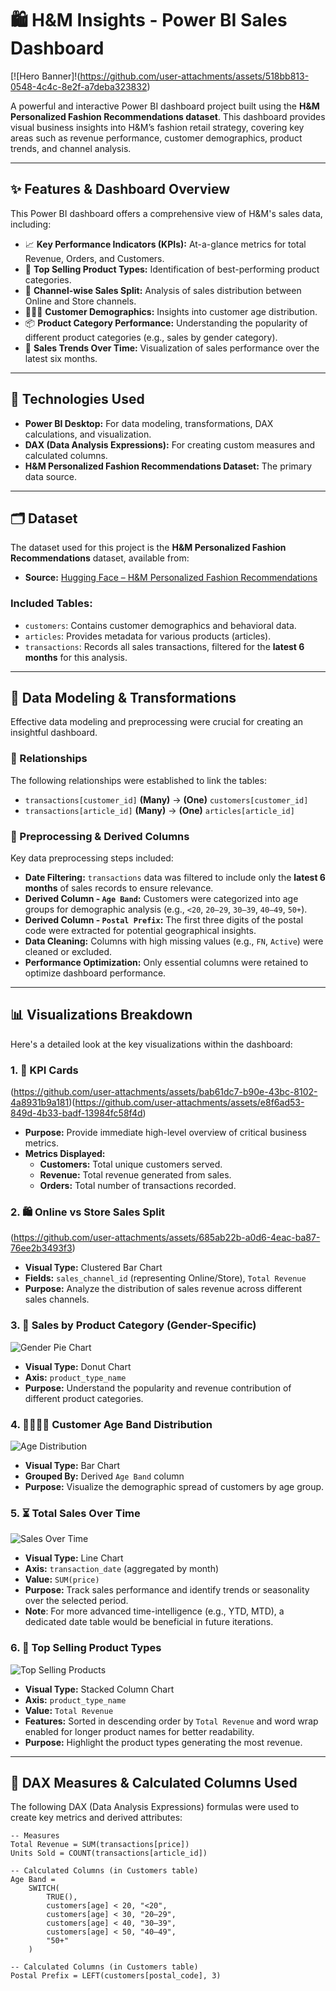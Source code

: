 # 🛍️ H&M Insights - Power BI Sales Dashboard

[![Hero Banner]!(https://github.com/user-attachments/assets/518bb813-0548-4c4c-8e2f-a7deba323832)


A powerful and interactive Power BI dashboard project built using the **H&M Personalized Fashion Recommendations dataset**. This dashboard provides visual business insights into H&M’s fashion retail strategy, covering key areas such as revenue performance, customer demographics, product trends, and channel analysis.

---

## ✨ Features & Dashboard Overview

This Power BI dashboard offers a comprehensive view of H&M's sales data, including:

* 📈 **Key Performance Indicators (KPIs):** At-a-glance metrics for total Revenue, Orders, and Customers.
* 👕 **Top Selling Product Types:** Identification of best-performing product categories.
* 🛒 **Channel-wise Sales Split:** Analysis of sales distribution between Online and Store channels.
* 🧑‍🤝‍🧑 **Customer Demographics:** Insights into customer age distribution.
* 📦 **Product Category Performance:** Understanding the popularity of different product categories (e.g., sales by gender category).
* 📆 **Sales Trends Over Time:** Visualization of sales performance over the latest six months.

---

## 🚀 Technologies Used

* **Power BI Desktop:** For data modeling, transformations, DAX calculations, and visualization.
* **DAX (Data Analysis Expressions):** For creating custom measures and calculated columns.
* **H&M Personalized Fashion Recommendations Dataset:** The primary data source.

---

## 🗂️ Dataset

The dataset used for this project is the **H&M Personalized Fashion Recommendations** dataset, available from:

* **Source:** [Hugging Face – H&M Personalized Fashion Recommendations](https://huggingface.co/datasets/dinhlnd1610/HM-Personalized-Fashion-Recommendations)

### Included Tables:

* `customers`: Contains customer demographics and behavioral data.
* `articles`: Provides metadata for various products (articles).
* `transactions`: Records all sales transactions, filtered for the **latest 6 months** for this analysis.

---

## 📌 Data Modeling & Transformations

Effective data modeling and preprocessing were crucial for creating an insightful dashboard.

### 🔗 Relationships

The following relationships were established to link the tables:

* `transactions[customer_id]` **(Many)** → **(One)** `customers[customer_id]`
* `transactions[article_id]` **(Many)** → **(One)** `articles[article_id]`

### 🧹 Preprocessing & Derived Columns

Key data preprocessing steps included:

* **Date Filtering:** `transactions` data was filtered to include only the **latest 6 months** of sales records to ensure relevance.
* **Derived Column - `Age Band`:** Customers were categorized into age groups for demographic analysis (e.g., `<20`, `20–29`, `30–39`, `40–49`, `50+`).
* **Derived Column - `Postal Prefix`:** The first three digits of the postal code were extracted for potential geographical insights.
* **Data Cleaning:** Columns with high missing values (e.g., `FN`, `Active`) were cleaned or excluded.
* **Performance Optimization:** Only essential columns were retained to optimize dashboard performance.

---

## 📊 Visualizations Breakdown

Here's a detailed look at the key visualizations within the dashboard:

### 1. 🧮 KPI Cards

(https://github.com/user-attachments/assets/bab61dc7-b90e-43bc-8102-4a8931b9a181)(https://github.com/user-attachments/assets/e8f6ad53-849d-4b33-badf-13984fc58f4d)



* **Purpose:** Provide immediate high-level overview of critical business metrics.
* **Metrics Displayed:**
    * **Customers:** Total unique customers served.
    * **Revenue:** Total revenue generated from sales.
    * **Orders:** Total number of transactions recorded.

### 2. 🛍️ Online vs Store Sales Split

(https://github.com/user-attachments/assets/685ab22b-a0d6-4eac-ba87-76ee2b3493f3)


* **Visual Type:** Clustered Bar Chart
* **Fields:** `sales_channel_id` (representing Online/Store), `Total Revenue`
* **Purpose:** Analyze the distribution of sales revenue across different sales channels.

### 3. 🎯 Sales by Product Category (Gender-Specific)

![Gender Pie Chart](images/gender_category.png)

* **Visual Type:** Donut Chart
* **Axis:** `product_type_name`
* **Purpose:** Understand the popularity and revenue contribution of different product categories.

### 4. 👨‍👩‍👧‍👦 Customer Age Band Distribution

![Age Distribution](images/age_distribution.png)

* **Visual Type:** Bar Chart
* **Grouped By:** Derived `Age Band` column
* **Purpose:** Visualize the demographic spread of customers by age group.

### 5. ⏳ Total Sales Over Time

![Sales Over Time](images/sales_trend.png)

* **Visual Type:** Line Chart
* **Axis:** `transaction_date` (aggregated by month)
* **Value:** `SUM(price)`
* **Purpose:** Track sales performance and identify trends or seasonality over the selected period.
* **Note**: For more advanced time-intelligence (e.g., YTD, MTD), a dedicated date table would be beneficial in future iterations.

### 6. 🥇 Top Selling Product Types

![Top Selling Products](images/top_products.png)

* **Visual Type:** Stacked Column Chart
* **Axis:** `product_type_name`
* **Value:** `Total Revenue`
* **Features:** Sorted in descending order by `Total Revenue` and word wrap enabled for longer product names for better readability.
* **Purpose:** Highlight the product types generating the most revenue.

---

## 🧠 DAX Measures & Calculated Columns Used

The following DAX (Data Analysis Expressions) formulas were used to create key metrics and derived attributes:

```dax
-- Measures
Total Revenue = SUM(transactions[price])
Units Sold = COUNT(transactions[article_id])

-- Calculated Columns (in Customers table)
Age Band = 
    SWITCH(
        TRUE(),
        customers[age] < 20, "<20",
        customers[age] < 30, "20–29",
        customers[age] < 40, "30–39",
        customers[age] < 50, "40–49",
        "50+"
    )

-- Calculated Columns (in Customers table)
Postal Prefix = LEFT(customers[postal_code], 3)
